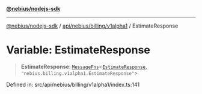 [**@nebius/nodejs-sdk**](../../../../../README.md)

***

[@nebius/nodejs-sdk](../../../../../README.md) / [api/nebius/billing/v1alpha1](../README.md) / EstimateResponse

# Variable: EstimateResponse

> **EstimateResponse**: [`MessageFns`](../../../../../runtime/protos/core/interfaces/MessageFns.md)\<[`EstimateResponse`](../interfaces/EstimateResponse.md), `"nebius.billing.v1alpha1.EstimateResponse"`\>

Defined in: src/api/nebius/billing/v1alpha1/index.ts:141

